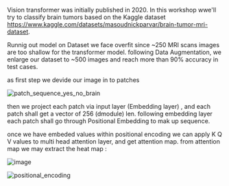 Vision transformer was initially published in 2020.
In this workshop wwe'll try to classify brain tumors based on the Kaggle dataset 
https://www.kaggle.com/datasets/masoudnickparvar/brain-tumor-mri-dataset.

Runnig out model on Dataset we face overfit since ~250 MRI scans images are too shallow for the transformer model.
following Data Augmentation, we enlarge our dataset to ~500 images and reach  more than 90% accuracy in test cases.

as first step we devide our image in to patches 

![patch_sequence_yes_no_brain](https://github.com/user-attachments/assets/c7e2348d-3d99-470e-af61-ed4f1f9b57ab)

then we project each patch via input layer (Embedding layer) , and each patch shall get a vector of 256 (dmodule) len.
following embedding layer each patch shall go through Positional Embedding to mak up sequence.

once we have embeded values  within positional encoding we can apply K Q V values to multi head attention layer,
and get attention map.
from attention map we may extract the heat map :

![image](https://github.com/user-attachments/assets/22801f65-50e3-4877-a3c2-14b9069e6c04)

![positional_encoding](https://github.com/user-attachments/assets/62305fc8-7516-4a54-8581-aa1135d25ff4)


